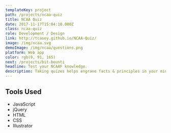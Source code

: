 ```yaml
---
templateKey: project
path: /projects/ncaa-quiz
title: NCAA Quiz
date: 2017-11-17T15:04:10.000Z
class: ncaa-quiz
role: Development / Design
link: http://tcasey.github.io/NCAA-Quiz/
image: /img/ncaa.svg
demoImage: /img/ncaa/questions.png
platform: Web app
color: rgb(9, 91, 165)
next: /projects/bit-bounti
headline: Test your NCAAF knowledge.
description: Taking quizes helps engrave facts & principles in your mind. Why not take a break from studying/working and quiz yourself on something fun for a change.
---
```


## Tools Used

* JavaScript
* jQuery
* HTML
* CSS
* Illustrator

